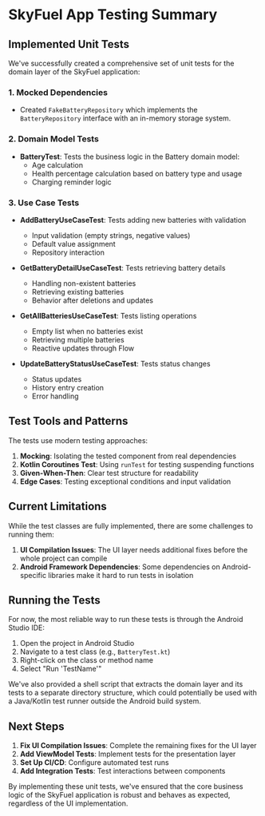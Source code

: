 # SkyFuel App Testing Summary

## Implemented Unit Tests

We've successfully created a comprehensive set of unit tests for the domain layer of the SkyFuel application:

### 1. Mocked Dependencies
- Created `FakeBatteryRepository` which implements the `BatteryRepository` interface with an in-memory storage system.

### 2. Domain Model Tests
- **BatteryTest**: Tests the business logic in the Battery domain model:
  - Age calculation
  - Health percentage calculation based on battery type and usage
  - Charging reminder logic

### 3. Use Case Tests
- **AddBatteryUseCaseTest**: Tests adding new batteries with validation
  - Input validation (empty strings, negative values)
  - Default value assignment
  - Repository interaction
  
- **GetBatteryDetailUseCaseTest**: Tests retrieving battery details
  - Handling non-existent batteries
  - Retrieving existing batteries
  - Behavior after deletions and updates
  
- **GetAllBatteriesUseCaseTest**: Tests listing operations
  - Empty list when no batteries exist
  - Retrieving multiple batteries
  - Reactive updates through Flow
  
- **UpdateBatteryStatusUseCaseTest**: Tests status changes
  - Status updates
  - History entry creation
  - Error handling

## Test Tools and Patterns

The tests use modern testing approaches:

1. **Mocking**: Isolating the tested component from real dependencies
2. **Kotlin Coroutines Test**: Using `runTest` for testing suspending functions
3. **Given-When-Then**: Clear test structure for readability
4. **Edge Cases**: Testing exceptional conditions and input validation

## Current Limitations

While the test classes are fully implemented, there are some challenges to running them:

1. **UI Compilation Issues**: The UI layer needs additional fixes before the whole project can compile
2. **Android Framework Dependencies**: Some dependencies on Android-specific libraries make it hard to run tests in isolation

## Running the Tests

For now, the most reliable way to run these tests is through the Android Studio IDE:

1. Open the project in Android Studio
2. Navigate to a test class (e.g., `BatteryTest.kt`)
3. Right-click on the class or method name
4. Select "Run 'TestName'"

We've also provided a shell script that extracts the domain layer and its tests to a separate directory structure, which could potentially be used with a Java/Kotlin test runner outside the Android build system.

## Next Steps

1. **Fix UI Compilation Issues**: Complete the remaining fixes for the UI layer
2. **Add ViewModel Tests**: Implement tests for the presentation layer
3. **Set Up CI/CD**: Configure automated test runs
4. **Add Integration Tests**: Test interactions between components

By implementing these unit tests, we've ensured that the core business logic of the SkyFuel application is robust and behaves as expected, regardless of the UI implementation.